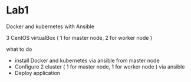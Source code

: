 # Lab1
Docker and kubernetes with Ansible


3 CentOS virtualBox ( 1 for master node, 2 for worker node )

what to do 
- install Docker and kubernetes via ansible from master node
- Configure 2 cluster ( 1 for master node, 1 for worker node ) via ansible
- Deploy application

